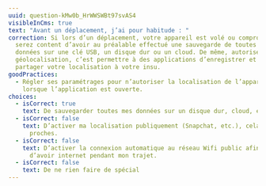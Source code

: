 ```yaml
---
uuid: question-kMw0b_HrWWSWBt97svAS4
visibleInCms: true
text: "Avant un déplacement, j’ai pour habitude : "
correction: Si lors d’un déplacement, votre appareil est volé ou compromis, vous
  serez content d’avoir au préalable effectué une sauvegarde de toutes vos
  données sur une clé USB, un disque dur ou un cloud. De même, autoriser la
  géolocalisation, c’est permettre à des applications d’enregistrer et de
  partager votre localisation à votre insu.
goodPractices:
  - Régler ses paramétrages pour n’autoriser la localisation de l’appareil que
    lorsque l’application est ouverte.
choices:
  - isCorrect: true
    text: De sauvegarder toutes mes données sur un disque dur, cloud, etc.
  - isCorrect: false
    text: D’activer ma localisation publiquement (Snapchat, etc.), cela rassure mes
      proches.
  - isCorrect: false
    text: D’activer la connexion automatique au réseau Wifi public afin d’être sûr
      d’avoir internet pendant mon trajet.
  - isCorrect: false
    text: De ne rien faire de spécial
---
```

